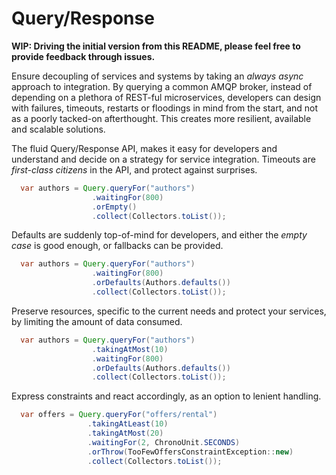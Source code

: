 Query/Response
==============

**WIP: Driving the initial version from this README, please feel free to
       provide feedback through issues.**

Ensure decoupling of services and systems by taking an _always async_ approach
to integration. By querying a common AMQP broker, instead of depending on
a plethora of REST-ful microservices, developers can design with failures,
timeouts, restarts or floodings in mind from the start, and not as a poorly
tacked-on afterthought. This creates more resilient, available and scalable
solutions.

The fluid Query/Response API, makes it easy for developers and understand and
decide on a strategy for service integration. Timeouts are _first-class
citizens_ in the API, and protect against surprises.

```java
  var authors = Query.queryFor("authors")
                  .waitingFor(800)
                  .orEmpty()
                  .collect(Collectors.toList());
```

Defaults are suddenly top-of-mind for developers, and either the _empty case_
is good enough, or fallbacks can be provided.

```java
  var authors = Query.queryFor("authors")
                  .waitingFor(800)
                  .orDefaults(Authors.defaults())
                  .collect(Collectors.toList());
```

Preserve resources, specific to the current needs and protect your services,
by limiting the amount of data consumed.

```java
  var authors = Query.queryFor("authors")
                  .takingAtMost(10)
                  .waitingFor(800)
                  .orDefaults(Authors.defaults())
                  .collect(Collectors.toList());
```

Express constraints and react accordingly, as an option to lenient handling.

```java
  var offers = Query.queryFor("offers/rental")
                 .takingAtLeast(10)
                 .takingAtMost(20)
                 .waitingFor(2, ChronoUnit.SECONDS)
                 .orThrow(TooFewOffersConstraintException::new)
                 .collect(Collectors.toList());
```
